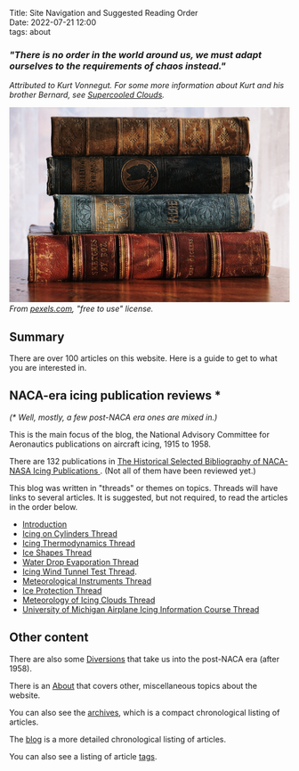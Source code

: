 Title: Site Navigation and Suggested Reading Order    
Date: 2022-07-21 12:00  
tags: about  

### _"There is no order in the world around us, we must adapt ourselves to the requirements of chaos instead."_ 
_Attributed to Kurt Vonnegut. For some more information about Kurt and his brother Bernard, see [Supercooled Clouds]({filename}Vonnegut.md)._  

![A stack of old, hardcover books.](images%2Fstack_of_books.jpeg) 
_From [pexels.com](https://www.pexels.com/photo/book-book-stack-books-literature-1976971/), "free to use" license._

## Summary  

There are over 100 articles on this website. 
Here is a guide to get to what you are interested in. 

## NACA-era icing publication reviews *   

_(* Well, mostly, a few post-NACA era ones are mixed in.)_ 

This is the main focus of the blog, the National Advisory Committee for Aeronautics
publications on aircraft icing, 1915 to 1958.  

There are 132 publications in [The Historical Selected Bibliography of NACA-NASA Icing Publications
]({filename}The%20Historical%20Selected%20Bibliography%20of%20NACA-NASA%20Icing%20Publications.md).
(Not all of them have been reviewed yet.)   

This blog was written in "threads" or themes on topics. 
Threads will have links to several articles. 
It is suggested, but not required, 
to read the articles in the order below.  

- [Introduction]({filename}introduction.md)  
- [Icing on Cylinders Thread]({filename}Icing%20on%20Cylinders.md)  
- [Icing Thermodynamics Thread]({filename}thermodynamics.md)  
- [Ice Shapes Thread]({filename}ice_shapes_thread.md)  
- [Water Drop Evaporation Thread]({filename}water_drop_evaporation_thread.md)  
- [Icing Wind Tunnel Test Thread]({filename}Icing%20Wind%20Tunnel%20Test%20Thread.md).  
- [Meteorological Instruments Thread]({filename}instruments.md)  
- [Ice Protection Thread]({filename}ice%20protection.md)  
- [Meteorology of Icing Clouds Thread]({filename}Meteorology.md)  
- [University of Michigan Airplane Icing Information Course Thread]({filename}U%20of%20Michigan%20Icing.md)  

## Other content  

There are also some [Diversions]({filename}diversions.md) that take us into the post-NACA era
(after 1958).  

There is an [About]({filename}about.md) that covers other, 
miscellaneous topics about the website.  

You can also see the [archives](/archives.html), which is a
compact chronological listing of articles.  

The [blog](/blog.html) is a more detailed chronological listing of articles.  

You can also see a listing of article [tags](/tags.html).  
